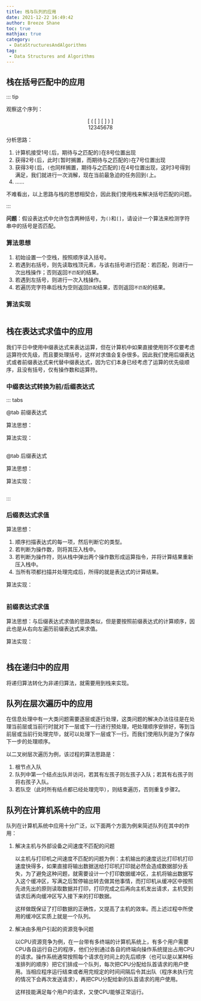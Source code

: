 ```yaml
---
title: 栈与队列的应用
date: 2021-12-22 16:49:42
author: Breeze Shane
toc: true
mathjax: true
category:
 - DataStructuresAndAlgorithms
tag:
 - Data Structures and Algorithms
---
```


## 栈在括号匹配中的应用

::: tip

观察这个序列：
<p style="text-align: center;">[&nbsp;(&nbsp;[&nbsp;]&nbsp;[&nbsp;]&nbsp;)&nbsp;]<br>12345678</p>

分析思路：
1. 计算机接受1号`[`后，期待与之匹配的`]`在8号位置出现
2. 获得2号`(`后，此时`[`暂时搁置，而期待与之匹配的`)`在7号位置出现
3. 获得3号`[`后，`(`也同样搁置，期待与之匹配的`]`在4号位置出现，这时3号得到满足，我们就进行一次消解，现在当前最急迫的任务回到`(`上。
4. ……

不难看出，以上思路与栈的思想相契合，因此我们使用栈来解决括号匹配的问题。

:::          

**问题**：假设表达式中允许包含两种括号，为`()`和`[]`，请设计一个算法来检测字符串中的括号是否匹配。

### 算法思想

1. 初始设置一个空栈，按照顺序读入括号。
2. 若遇到右括号，则先读取栈顶元素，与该右括号进行匹配：若匹配，则进行一次出栈操作；否则返回`不匹配`的结果。
3. 若遇到左括号，则进行一次入栈操作。
4. 若遍历完字符串后栈为空则返回`匹配`结果，否则返回`不匹配`的结果。

### 算法实现

```c

```

## 栈在表达式求值中的应用

我们平日中使用中缀表达式来表达运算，但在计算机中如果直接使用则不仅要考虑运算符优先级，而且要处理括号，这样对求值会复杂很多。因此我们使用后缀表达式或者前缀表达式来代替中缀表达式，因为它们本身已经考虑了运算的优先级顺序，且没有括号，仅有操作数和运算符。

### 中缀表达式转换为前/后缀表达式

::: tabs

@tab 前缀表达式

算法思想：

算法实现：

```c

```

@tab 后缀表达式

算法思想：

算法实现：

```c

```

:::

### 后缀表达式求值

算法思想：
1. 顺序扫描表达式的每一项，然后判断它的类型。
2. 若判断为操作数，则将其压入栈中。
3. 若判断为操作符，则从栈中弹出两个操作数形成运算指令，并将计算结果重新压入栈中。
4. 当所有项都扫描并处理完成后，所得的就是表达式的计算结果。

算法实现：
```c

```

### 前缀表达式求值

算法思想：与后缀表达式求值的思路类似，但是要按照前缀表达式的计算顺序，因此也是从右向左遍历前缀表达式来求值。

算法实现：
```c

```

## 栈在递归中的应用

将递归算法转化为非递归算法，就需要用到栈来实现。

## 队列在层次遍历中的应用

在信息处理中有一大类问题需要逐层或逐行处理，这类问题的解决办法往往是在处理当前层或当前行时就对下一层或下一行进行预处理，吧处理顺序安排好，等到当前层或当前行处理完毕，就可以处理下一层或下一行。而我们使用队列是为了保存下一步的处理顺序。

以二叉树层次遍历为例，该过程的算法思路是：
1. 根节点入队
2. 队列中第一个结点出队并访问，若其有左孩子则左孩子入队；若其有右孩子则将右孩子入队。
3. 若队空（此时所有结点都已经处理完毕），则结束遍历，否则重复步骤2。

## 队列在计算机系统中的应用

队列在计算机系统中应用十分广泛，以下面两个方面为例来简述队列在其中的作用：
1. 解决主机与外部设备之间速度不匹配的问题
   
   以主机与打印机之间速度不匹配的问题为例：主机输出的速度远比打印机打印速度快得多，如果直接将输出数据送给打印机打印就必然会造成数据部分丢失，为了避免这种问题，就需要设计一个打印数据缓冲区，主机将输出数据写入这个缓冲区，写满之后暂停输出转去做其他事情，而打印机从缓冲区中按照先进先出的原则读取数据并打印，打印完成之后再向主机发出请求，主机受到请求后再向缓冲区写入接下来的打印数据。

   这样做既保证了打印数据的正确性，又提高了主机的效率。而上述过程中所使用的缓冲区实质上就是一个队列。
2. 解决由多用户引起的资源竞争问题
   
   以CPU资源竞争为例，在一台带有多终端的计算机系统上，有多个用户需要CPU各自运行自己的程序，他们分别通过各自的终端向操作系统提出占用CPU的请求。操作系统通常按照每个请求在时间上的先后顺序（也可以是以某种标准排列的顺序）把它们排成一个队列，每次把CPU分配给队首请求的用户使用。当相应程序运行结束或者用完规定的时间间隔后令其出队（程序未执行完的情况下会再次发送请求），再把CPU分配给新的队首请求的用户使用。
   
   这样技能满足每个用户的请求，又使CPU能够正常运行。

